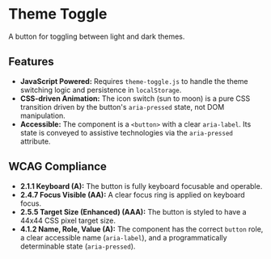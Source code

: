 # Theme Toggle

A button for toggling between light and dark themes.

## Features

- **JavaScript Powered:** Requires `theme-toggle.js` to handle the theme
  switching logic and persistence in `localStorage`.
- **CSS-driven Animation:** The icon switch (sun to moon) is a pure CSS
  transition driven by the button's `aria-pressed` state, not DOM manipulation.
- **Accessible:** The component is a `<button>` with a clear `aria-label`. Its
  state is conveyed to assistive technologies via the `aria-pressed` attribute.

## WCAG Compliance

- **2.1.1 Keyboard (A):** The button is fully keyboard focusable and operable.
- **2.4.7 Focus Visible (AA):** A clear focus ring is applied on keyboard focus.
- **2.5.5 Target Size (Enhanced) (AAA):** The button is styled to have a 44x44
  CSS pixel target size.
- **4.1.2 Name, Role, Value (A):** The component has the correct `button` role,
  a clear accessible name (`aria-label`), and a programmatically determinable
  state (`aria-pressed`).
